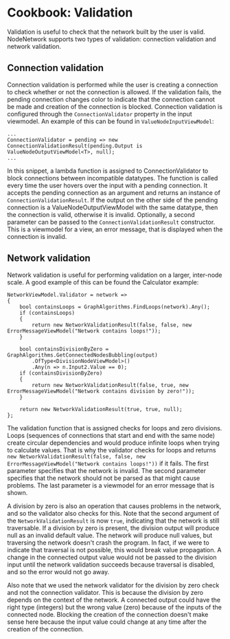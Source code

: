 # Cookbook: Validation

Validation is useful to check that the network built by the user is valid.
NodeNetwork supports two types of validation: connection validation and network validation.

## Connection validation

Connection validation is performed while the user is creating a connection to check whether or not the connection is allowed.
If the validation fails, the pending connection changes color to indicate that the connection cannot be made and creation of the connection is blocked.
Connection validation is configured through the `ConnectionValidator` property in the input viewmodel.
An example of this can be found in `ValueNodeInputViewModel`:

```Csharp
...
ConnectionValidator = pending => new ConnectionValidationResult(pending.Output is ValueNodeOutputViewModel<T>, null);
...
```

In this snippet, a lambda function is assigned to ConnectionValidator to block connections between incompatible datatypes. 
The function is called every time the user hovers over the input with a pending connection.
It accepts the pending connection as an argument and returns an instance of `ConnectionValidationResult`.
If the output on the other side of the pending connection is a ValueNodeOutputViewModel with the same datatype, then the connection is valid, otherwise it is invalid.
Optionally, a second parameter can be passed to the `ConnectionValidationResult` constructor. 
This is a viewmodel for a view, an error message, that is displayed when the connection is invalid.

## Network validation

Network validation is useful for performing validation on a larger, inter-node scale.
A good example of this can be found the Calculator example:

```Csharp
NetworkViewModel.Validator = network =>
{
    bool containsLoops = GraphAlgorithms.FindLoops(network).Any();
    if (containsLoops)
    {
        return new NetworkValidationResult(false, false, new ErrorMessageViewModel("Network contains loops!"));
    }

    bool containsDivisionByZero = GraphAlgorithms.GetConnectedNodesBubbling(output)
        .OfType<DivisionNodeViewModel>()
        .Any(n => n.Input2.Value == 0);
    if (containsDivisionByZero)
    {
        return new NetworkValidationResult(false, true, new ErrorMessageViewModel("Network contains division by zero!"));
    }

    return new NetworkValidationResult(true, true, null);
};
```

The validation function that is assigned checks for loops and zero divisions.
Loops (sequences of connections that start and end with the same node) create circular dependencies and would produce infinite loops when trying to calculate values.
That is why the validator checks for loops and returns `new NetworkValidationResult(false, false, new ErrorMessageViewModel("Network contains loops!"))` if it fails.
The first parameter specifies that the network is invalid. The second parameter specifies that the network should not be parsed as that might cause problems.
The last parameter is a viewmodel for an error message that is shown.

A division by zero is also an operation that causes problems in the network, and so the validator also checks for this.
Note that the second argument of the `NetworkValidationResult` is now `true`, indicating that the network is still traversable.
If a division by zero is present, the division output will produce null as an invalid default value. 
The network will produce null values, but traversing the network doesn't crash the program. 
In fact, if we were to indicate that traversal is not possible, this would break value propagation. A change in the connected output value would not be passed to the division input until the network validation succeeds because traversal is disabled, and so the error would not go away.

Also note that we used the network validator for the division by zero check and not the connection validator.
This is because the division by zero depends on the context of the network. 
A connected output could have the right type (integers) but the wrong value (zero) because of the inputs of the connected node.
Blocking the creation of the connection doesn't make sense here because the input value could change at any time after the creation of the connection.